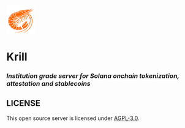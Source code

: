<img src="./krill-logo.svg" width="15%" />

# Krill
### *Institution grade server for Solana onchain tokenization, attestation and stablecoins*

## LICENSE
This open source server is licensed under [AGPL-3.0](./LICENSE).

